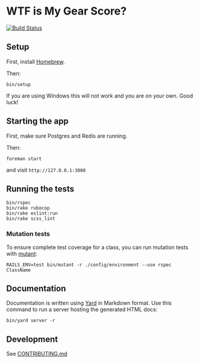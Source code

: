 # WTF is My Gear Score?

[![Build Status](https://drone.xtian.us/api/badges/xtian/wtfismygearscore.com/status.svg)](https://drone.xtian.us/xtian/wtfismygearscore.com)

## Setup

First, install [Homebrew](http://brew.sh).

Then:

```
bin/setup
```

If you are using Windows this will not work and you are on your own. Good luck!

## Starting the app

First, make sure Postgres and Redis are running.

Then:

```
foreman start
```

and visit `http://127.0.0.1:3000`

## Running the tests

```
bin/rspec
bin/rake rubocop
bin/rake eslint:run
bin/rake scss_lint
```

### Mutation tests

To ensure complete test coverage for a class, you can run mutation tests with [mutant](https://github.com/mbj/mutant):

```
RAILS_ENV=test bin/mutant -r ./config/environment --use rspec ClassName
```

## Documentation

Documentation is written using [Yard](http://yardoc.org) in Markdown format. Use this command to run a server hosting the generated HTML docs:

```
bin/yard server -r
```

## Development

See [CONTRIBUTING.md](CONTRIBUTING.md)
